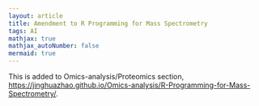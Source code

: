 ```yaml
---
layout: article
title: Amendment to R Programming for Mass Spectrometry
tags: AI
mathjax: true
mathjax_autoNumber: false
mermaid: true
---
```


This is added to Omics-analysis/Proteomics section, <https://jinghuazhao.github.io/Omics-analysis/R-Programming-for-Mass-Spectrometry/>.
